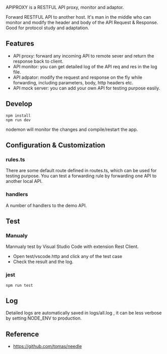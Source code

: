 APIPROXY is a RESTFUL API proxy, monitor and adaptor. 

Forward RESTFUL API to another host. It's man in the middle who can monitor and modify the header and body of the API Request & Response. Good for protocol study and adaptation.
## Features 

- API proxy: forward any incoming API to remote sever and return the response back to client. 
- API monitor: you can get detailed log of the API req and res in the log file. 
- API adpator: modify the request and response on the fly while forwarding, including parameters, body, http headers etc. 
- API mock server: you can add your own API for testing purpose easily. 

## Develop

```
npm install
npm run dev
```

nodemon will monitor the changes and compile/restart the app. 

## Configuration & Customization

### rules.ts 

There are some default route defined in routes.ts, which can be used for testing purpose. 
You can test a forwarding rule by forwarding one API to another local API.

### handlers

A number of handlers to the demo API. 
## Test

### Manualy

Mannualy test by Visual Studio Code with extension Rest Client. 
- Open test/vscode.http and click any of the test case 
- Check the result and the log. 

### jest

```
npm run test
```

## Log

Detailed logs are automatically saved in logs/all.log , it can be less verbose by setting NODE_ENV to production. 

## Reference

- https://github.com/tomas/needle



